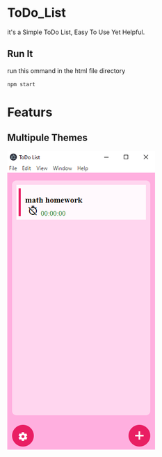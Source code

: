 # ToDo_List
it's a Simple ToDo List, Easy To Use Yet Helpful.


## Run It
run this ommand in the html file directory
```bash
npm start
```

# Featurs

## Multipule Themes
![](preview/1.png)
